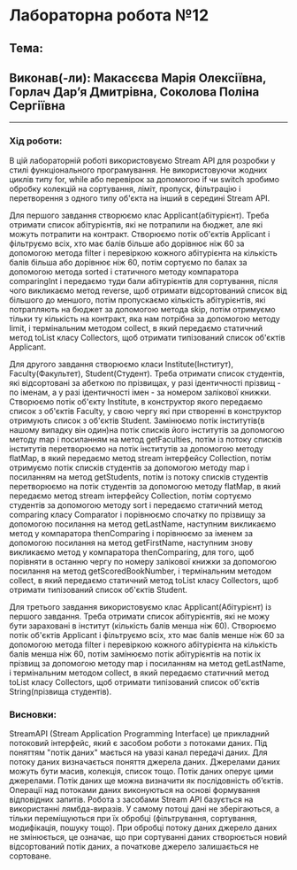 # Лабораторна робота №12
## Тема:
## Виконав(-ли): Макасєєва Марія Олексіївна, Горлач Дарʼя Дмитрівна, Соколова Поліна Сергіївна
---
### **Хід роботи:**
В цій лабораторній роботі використовуємо Stream API для розробки у стилі функціонального програмування.
Не використовуючи жодних циклів типу for, while або перевірок за допомогою if чи switch зробимо обробку колекцій на сортування, ліміт, пропуск, фільтрацію і перетворення з одного типу об'єкта на інший в середині Stream API.

Для першого завдання створюємо клас Applicant(абітурієнт). Треба отримати список абітурієнтів, які не потрапили на бюджет, але які можуть потрапити на контракт. Створюємо потік об'єктів Applicant і фільтруємо всіх, хто має балів більше або дорівнює ніж 60 за допомогою метода filter і перевіркою кожного абітурієнта на кількість балів більша або дорівнює ніж 60, потім сортуємо по балах за допомогою метода sorted і статичного методу компаратора comparingInt і передаємо туди бали абітурієнтів для сортування, після чого викликаємо метод reverse, щоб отримати відсортований список від більшого до меншого, потім пропускаємо кількість абітурієнтів, які потрапляють на бюджет за допомогою метода skip, потім отримуємо тільки ту кількість на контракт, яка нам потрібна за допомогою методу limit, і термінальним методом collect, в який передаємо статичний метод toList класу Collectors, щоб отримати типізований список об'єктів Applicant.

Для другого завдання створюємо класи Institute(Інститут), Faculty(Факультет), Student(Студент). Треба отримати список студентів, які відсортовані за абеткою по прізвищах, у разі ідентичності прізвищ - по іменам, а у разі ідентичності імен - за номером залікової книжки. Створюємо потік об'єкту Institute, в конструктор якого передаємо список з об'єктів Faculty, у свою чергу які при створенні в конструктор отримують список з об'єктів Student. Замінюємо потік інститутів(в нашому випадку він один)на потік списків його інститутів за допомогою методу map і посиланням на метод getFaculties, потім із потоку списків інститутів перетворюємо на потік інститутів за допомогою методу flatMap, в який передаємо метод stream інтерфейсу Collection, потім отримуємо потік списків студентів за допомогою методу map і посиланням на метод getStudents, потім із потоку списків студентів перетворюємо на потік студентів за допомогою методу flatMap, в який передаємо метод stream інтерфейсу Collection, потім сортуємо студентів за допомогою методу sort і передаємо статичний метод comparing класу Comparator і порівнюємо спочатку по прізвищу за допомогою посилання на метод getLastName, наступним викликаємо метод у компаратора thenComparing і порівнюємо за іменем за допомогою посилання на метод getFirstName, наступним знову викликаємо метод у компаратора thenComparing, для того, щоб порівняти в останню чергу по номеру залікової книжки за допомогою посилання на метод getScoredBookNumber, і термінальним методом collect, в який передаємо статичний метод toList класу Collectors, щоб отримати типізований список об'єктів Student.

Для третього завдання використовуємо клас Applicant(Абітурієнт) із першого завдання. Треба отримати список абітурієнтів, які не можу бути зараховані в інститут (кількість балів менша ніж 60). Створюємо потік об'єктів Applicant і фільтруємо всіх, хто має балів менше ніж 60 за допомогою метода filter і перевіркою кожного абітурієнта на кількість балів менша ніж 60, потім замінюємо потік абітурієнтів на потік іх прізвищ за допомогою методу map і посиланням на метод getLastName, і термінальним методом collect, в який передаємо статичний метод toList класу Collectors, щоб отримати типізований список об'єктів String(прізвища студентів).

### **Висновки:** 
StreamAPI (Stream Application Programming Interface) це прикладний потоковий інтерфейс, який є засобом роботи з потоками даних. Під поняттям "потік даних" мається на увазі канал передачі даних. Для потоку даних визначається поняття джерела даних. Джерелами даних можуть бути масив, колекція, список тощо. Потік даних оперує цими джерелами. Потік даних ще можна визначити як послідовність обʼєктів. Операції над потоками даних виконуються на основі формування відповідних запитів. Робота з засобами Stream API базується на використанні лямбда-виразів. У самому потоці дані не зберігаються, а тільки переміщуються при їх обробці (фільтрування, сортування, модифікація, пошуку тощо). При обробці потоку даних джерело даних не змінюється, це означає, що при сортуванні даних створюється новий відсортований потік даних, а початкове джерело залишається не сортоване.
```

